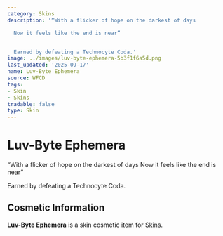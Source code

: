 ```yaml
---
category: Skins
description: '“With a flicker of hope on the darkest of days

  Now it feels like the end is near”


  Earned by defeating a Technocyte Coda.'
image: ../images/luv-byte-ephemera-5b3f1f6a5d.png
last_updated: '2025-09-17'
name: Luv-Byte Ephemera
source: WFCD
tags:
- Skin
- Skins
tradable: false
type: Skin
---
```


# Luv-Byte Ephemera

“With a flicker of hope on the darkest of days
Now it feels like the end is near”

Earned by defeating a Technocyte Coda.

## Cosmetic Information

**Luv-Byte Ephemera** is a skin cosmetic item for Skins.

